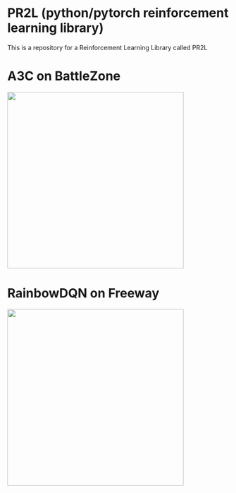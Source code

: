 # PR2L (python/pytorch reinforcement learning library)
This is a repository for a Reinforcement Learning Library called PR2L

# A3C on BattleZone

<img src="https://github.com/Ianpro1/RL-agents/blob/master/GIF/BattleZone.gif" width="400">

# RainbowDQN on Freeway

<img src="https://github.com/Ianpro1/RL-agents/blob/master/GIF/Freeway.gif" width="400">

